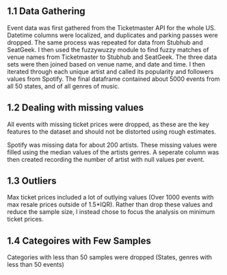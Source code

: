 ## 1.1 Data Gathering
Event data was first gathered from the Ticketmaster API for the whole US. Datetime columns were localized, and duplicates and parking passes were dropped. The same process was repeated for data from Stubhub and SeatGeek. I then used the fuzzywuzzy module to find fuzzy matches of venue names from Ticketmaster to Stubhub and SeatGeek. The three data sets were then joined based on venue name, and date and time. I then iterated through each unique artist and called its popularity and followers values from Spotify. The final dataframe contained about 5000 events from all 50 states, and of all genres of music.

## 1.2 Dealing with missing values
All events with missing ticket prices were dropped, as these are the key features to the dataset and should not be distorted using rough estimates.

Spotify was missing data for about 200 artists. These missing values were filled using the median values of the artists genres. A seperate column was then created recording the number of artist with null values per event.

## 1.3 Outliers
Max ticket prices included a lot of outlying values (Over 1000 events with max resale prices outside of 1.5\*IQR). Rather than drop these values and reduce the sample size, I instead chose to focus the analysis on minimum ticket prices.

## 1.4 Categoires with Few Samples

Categories with less than 50 samples were dropped (States, genres with less than 50 events) 
